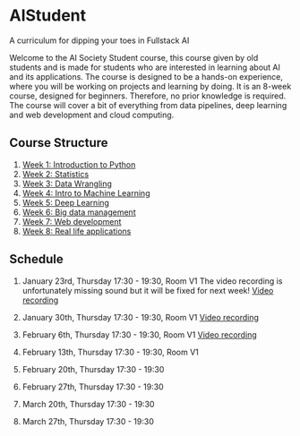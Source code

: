 # AIStudent
A curriculum for dipping your toes in Fullstack AI

Welcome to the AI Society Student course, this course given by old students and is made for students who are interested in learning about AI and its applications. The course is designed to be a hands-on experience, where you will be working on projects and learning by doing. It is an 8-week course, designed for beginners. Therefore, no prior knowledge is required. The course will cover a bit of everything from data pipelines, deep learning and web development and cloud computing.

## Course Structure

1. [Week 1: Introduction to Python](./Week_1)
2. [Week 2: Statistics](./Week_2)
3. [Week 3: Data Wrangling](./Week_3)
4. [Week 4: Intro to Machine Learning](./Week_4)
5. [Week 5: Deep Learning](./Week_5)
6. [Week 6: Big data management](./Week_6)
7. [Week 7: Web development](./Week_7)
8. [Week 8: Real life applications](./Week_8)

## Schedule
1. January 23rd, Thursday 17:30 - 19:30, Room V1
The video recording is unfortunately missing sound but it will be fixed for next week!
[Video recording](https://drive.google.com/file/d/1akgZu35ihLsbKfXO_S2ZLDE485uBKJDx/view?usp=sharing)
2. January 30th, Thursday 17:30 - 19:30, Room V1
[Video recording](https://drive.google.com/file/d/1njewMOkq7vgHjy18Nopfx2vb14DRTVP5/view?usp=sharing)
3. February 6th, Thursday 17:30 - 19:30, Room V1
[Video recording](https://drive.google.com/file/d/1hzUHHiRbxsS1hx7XDvcsysTQkqhZ0xZ6/view?usp=sharing)
4. February 13th, Thursday 17:30 - 19:30, Room V1
5. February 20th, Thursday 17:30 - 19:30
6. February 27th, Thursday 17:30 - 19:30

7. March 20th, Thursday 17:30 - 19:30
8. March 27th, Thursday 17:30 - 19:30

